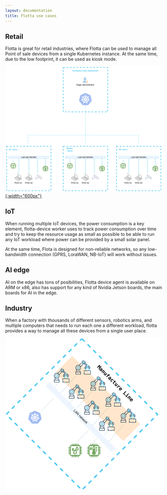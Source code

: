 ```yaml
---
layout: documentation
title: Flotta use cases
---
```


## Retail

Flotta is great for retail industries, where Flotta can be used to manage all
Point of sale devices from a single Kubernetes instance. At the same time, due
to the low footprint, it can be used as kiosk mode.

[![](/assets/images/retail_diagram.png){:width="600px"}](/assets/images/retail_diagram.png)

## IoT

When running multiple IoT devices, the power consumption is a key element,
flotta-device worker uses to track power consumption over time and try to keep
the resource usage as small as possible to be able to run any IoT workload where
power can be provided by a small solar panel.

At the same time, Flota is designed for non-reliable networks, so any
low-bandwidth connection (GPRS, LoraWAN, NB-IoT) will work without issues.

## AI edge

AI on the edge has tons of posibilities, Flotta device agent is available on ARM
or x86, also has support for any kind of Nvidia Jetson boards, the main boards
for AI in the edge.

## Industry

When a factory with thousands of different sensors, robotics arms, and multiple
computers that needs to run each one a different workload, flotta provides a way
to manage all these devices from a single user place.

![](/assets/images/manufacture_line.png)
